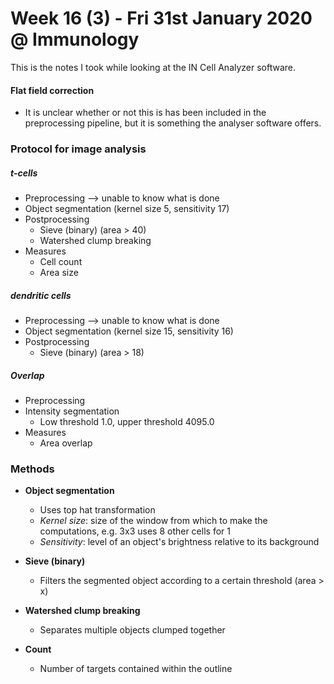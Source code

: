 # Week 16 (3) - Fri 31st January 2020 @ Immunology

This is the notes I took while looking at the IN Cell Analyzer software.

#### Flat field correction
- It is unclear whether or not this is has been included in the preprocessing pipeline, but it is something the analyser software offers.

### Protocol for image analysis

##### t-cells
- Preprocessing --> unable to know what is done
- Object segmentation (kernel size 5, sensitivity 17)
- Postprocessing
  - Sieve (binary) (area > 40)
  - Watershed clump breaking
- Measures
  - Cell count
  - Area size

##### dendritic cells
- Preprocessing --> unable to know what is done
- Object segmentation (kernel size 15, sensitivity 16)
- Postprocessing
  - Sieve (binary) (area > 18)

##### Overlap
- Preprocessing
- Intensity segmentation
  - Low threshold 1.0, upper threshold 4095.0
- Measures
  - Area overlap

### Methods

- **Object segmentation**
  - Uses top hat transformation
  - *Kernel size*: size of the window from which to make the computations, e.g. 3x3 uses 8 other cells for 1
  - *Sensitivity*: level of an object's brightness relative to its background

- **Sieve (binary)**
  - Filters the segmented object according to a certain threshold (area > x)

- **Watershed clump breaking**
  - Separates multiple objects clumped together

- **Count**
  - Number of targets contained within the outline 
